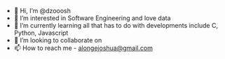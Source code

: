 - 👋 Hi, I’m @dzooosh
- 👀 I’m interested in Software Engineering and love data
- 🌱 I’m currently learning all that has to do with developments include C, Python, Javascript
- 💞️ I’m looking to collaborate on 
- 📫 How to reach me - alongejoshua@gmail.com

<!---
dzooosh/dzooosh is a ✨ special ✨ repository because its `README.md` (this file) appears on your GitHub profile.
You can click the Preview link to take a look at your changes.
--->
